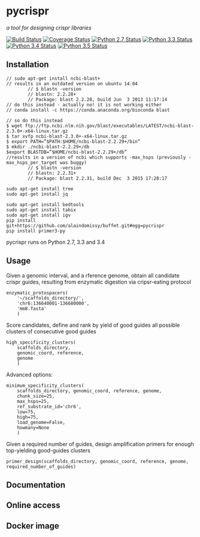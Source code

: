 # pycrispr
 *a tool for designing crispr libraries*

 [![Build Status](
 https://travis-ci.org/alaindomissy/pycrispr.svg?branch=master)](https://travis-ci.org/alaindomissy/pycrispr)
 [![Coverage Status](https://coveralls.io/repos/github/alaindomissy/pycrispr/badge.svg?branch=master)](https://coveralls.io/github/alaindomissy/pycrispr?branch=master)
 [![Python 2.7 Status](https://img.shields.io/badge/Python-2.7-brightgreen.svg)](https://img.shields.io/badge/Python-2.7-blue.svg)
 [![Python 3.3 Status](https://img.shields.io/badge/Python-3.3-brightgreen.svg)](https://img.shields.io/badge/Python-3.3-blue.svg)
 [![Python 3.4 Status](https://img.shields.io/badge/Python-3.4-brightgreen.svg)](https://img.shields.io/badge/Python-3.4-blue.svg)
 [![Python 3.5 Status](https://img.shields.io/badge/Python-3.5-brightgreen.svg)](https://img.shields.io/badge/Python-3.5-blue.svg)
  
  
## Installation

```
// sudo apt-get install ncbi-blast+
// results in an outdated version on ubuntu 14.04
        // $ blastn -version
        // blastn: 2.2.28+
        // Package: blast 2.2.28, build Jun  3 2013 11:17:14
// do this instead - actually no! it is not working either
// conda install -c https://conda.anaconda.org/bioconda blast

// so do this instead
$ wget ftp://ftp.ncbi.nlm.nih.gov/blast/executables/LATEST/ncbi-blast-2.3.0+-x64-linux.tar.gz
$ tar xvfp ncbi-blast-2.3.0+-x64-linux.tar.gz
$ export PATH=”$PATH:$HOME/ncbi-blast-2.2.29+/bin”
$ mkdir ./ncbi-blast-2.2.29+/db
$export BLASTDB=”$HOME/ncbi-blast-2.2.29+/db”
//results in a version of ncbi which supports -max_hsps (previously -max_hsps_per_target was buggy)
        // $ blastn -version
        // blastn: 2.2.31+
        // Package: blast 2.2.31, build Dec  3 2015 17:28:17

sudo apt-get install tree
sudo apt-get install jq

sudo apt-get install bedtools
sudo apt-get install tabix
sudo apt-get install igv 
pip install git+https://github.com/alaindomissy/buffet.git#egg=pycrispr
pip install primer3-py
```

pycrispr runs on Python 2.7, 3.3 and 3.4
 
## Usage

Given a genomic interval, and a rference genome, obtain all candidate crispr guides, 
resulting from enzymatic digestion via cripsr-eating protocol
 
```
enzymatic_protospacers(
    '~/scaffolds_directory/',
    'chr6:136640001-136680000',
    'mm8.fasta'
    )
```

Score candidates, define and rank by yield of good guides all possible clusters of consecutive good guides
 
```
high_specificity_clusters(
    scaffolds_directory,
    genomic_coord, reference,
    genome
    )
```

Advanced options:
 
```
minimum_specificity_clusters(
    scaffolds_directory, genomic_coord, reference, genome,
    chunk_size=25, 
    max_hsps=25,
    ref_substrate_id='chr6',
    low=75, 
    high=75, 
    load_genome=False, 
    howmany=None
    )
```
 
Given a required number of guides, design amplification primers for enough top-yielding good-guides clusters

```
primer_design(scaffolds_directory, genomic_coord, reference, genome, required_number_of_guides)
```
 
## Documentation


## Online access


## Docker image
 
 